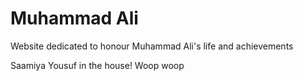 # Muhammad Ali

Website dedicated to honour Muhammad Ali's life and achievements





Saamiya Yousuf in the house! Woop woop 
